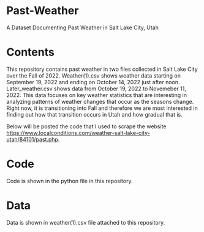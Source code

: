 # Past-Weather
A Dataset Documenting Past Weather in Salt Lake City, Utah

# Contents

This repository contains past weather in two files collected in Salt Lake City over the Fall of 2022. Weather(1).csv shows weather data starting on September 19, 2022 and ending on October 14, 2022 just after noon. Later_weather.csv shows data from October 19, 2022 to Novemeber 11, 2022. This data focuses on key weather statistics that are interesting in analyzing patterns of weather changes that occur as the seasons change. Right now, it is transitioning into Fall and therefore we are most interested in finding out how that transition occurs in Utah and how gradual that is.

Below will be posted the code that I used to scrape the website https://www.localconditions.com/weather-salt-lake-city-utah/84101/past.php. 

# Code 
Code is shown in the python file in this repository.


# Data
Data is shown in weather(1).csv file attached to this repository.

